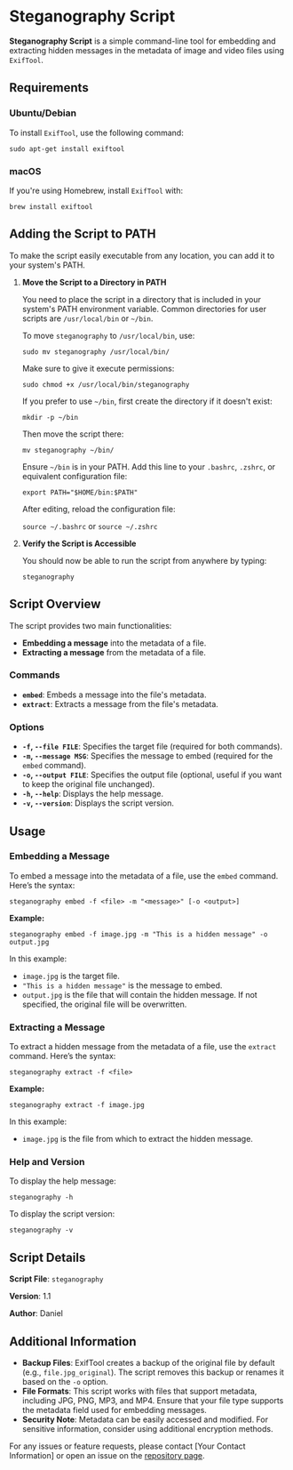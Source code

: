 # Steganography Script

**Steganography Script** is a simple command-line tool for embedding and extracting hidden messages in the metadata of image and video files using `ExifTool`.

## Requirements

### Ubuntu/Debian

To install `ExifTool`, use the following command:

`sudo apt-get install exiftool`

### macOS

If you're using Homebrew, install `ExifTool` with:

`brew install exiftool`

## Adding the Script to PATH

To make the script easily executable from any location, you can add it to your system's PATH.

1. **Move the Script to a Directory in PATH**

   You need to place the script in a directory that is included in your system's PATH environment variable. Common directories for user scripts are `/usr/local/bin` or `~/bin`.

   To move `steganography` to `/usr/local/bin`, use:

   `sudo mv steganography /usr/local/bin/`

   Make sure to give it execute permissions:

   `sudo chmod +x /usr/local/bin/steganography`

   If you prefer to use `~/bin`, first create the directory if it doesn't exist:

   `mkdir -p ~/bin`

   Then move the script there:

   `mv steganography ~/bin/`

   Ensure `~/bin` is in your PATH. Add this line to your `.bashrc`, `.zshrc`, or equivalent configuration file:

   `export PATH="$HOME/bin:$PATH"`

   After editing, reload the configuration file:

   `source ~/.bashrc` or `source ~/.zshrc`

2. **Verify the Script is Accessible**

   You should now be able to run the script from anywhere by typing:

   `steganography`

## Script Overview

The script provides two main functionalities:
- **Embedding a message** into the metadata of a file.
- **Extracting a message** from the metadata of a file.

### Commands

- **`embed`**: Embeds a message into the file's metadata.
- **`extract`**: Extracts a message from the file's metadata.

### Options

- **`-f`, `--file FILE`**: Specifies the target file (required for both commands).
- **`-m`, `--message MSG`**: Specifies the message to embed (required for the `embed` command).
- **`-o`, `--output FILE`**: Specifies the output file (optional, useful if you want to keep the original file unchanged).
- **`-h`, `--help`**: Displays the help message.
- **`-v`, `--version`**: Displays the script version.

## Usage

### Embedding a Message

To embed a message into the metadata of a file, use the `embed` command. Here’s the syntax:

`steganography embed -f <file> -m "<message>" [-o <output>]`

**Example:**

`steganography embed -f image.jpg -m "This is a hidden message" -o output.jpg`

In this example:
- `image.jpg` is the target file.
- `"This is a hidden message"` is the message to embed.
- `output.jpg` is the file that will contain the hidden message. If not specified, the original file will be overwritten.

### Extracting a Message

To extract a hidden message from the metadata of a file, use the `extract` command. Here’s the syntax:

`steganography extract -f <file>`

**Example:**

`steganography extract -f image.jpg`

In this example:
- `image.jpg` is the file from which to extract the hidden message.

### Help and Version

To display the help message:

`steganography -h`

To display the script version:

`steganography -v`

## Script Details

**Script File**: `steganography`

**Version**: 1.1

**Author**: Daniel

## Additional Information

- **Backup Files**: ExifTool creates a backup of the original file by default (e.g., `file.jpg_original`). The script removes this backup or renames it based on the `-o` option.
- **File Formats**: This script works with files that support metadata, including JPG, PNG, MP3, and MP4. Ensure that your file type supports the metadata field used for embedding messages.
- **Security Note**: Metadata can be easily accessed and modified. For sensitive information, consider using additional encryption methods.

For any issues or feature requests, please contact [Your Contact Information] or open an issue on the [repository page](#).
